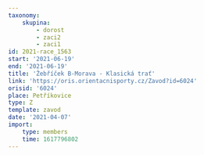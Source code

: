 ```yaml
---
taxonomy:
    skupina:
        - dorost
        - zaci2
        - zaci1
id: 2021-race_1563
start: '2021-06-19'
end: '2021-06-19'
title: 'Žebříček B-Morava - Klasická trať'
link: 'https://oris.orientacnisporty.cz/Zavod?id=6024'
orisid: '6024'
place: Petříkovice
type: Z
template: zavod
date: '2021-04-07'
import:
    type: members
    time: 1617796802
---
```


